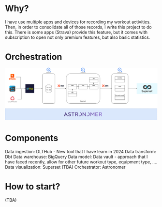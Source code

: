 Why?
====
I have use multiple apps and devices for recording my workout activities. Then, in order to consolidate all of those records, I write this project to do this.
There is some apps (Strava) provide this feature, but it comes with subscription to open not only premium features, but also basic statistics.

Orchestration
====
![Orchestration](./components.drawio.png)

Components
====
Data ingestion: DLTHub - New tool that I have learn in 2024
Data transform: Dbt
Data warehouse: BigQuery
Data model: Data vault - approach that I have faced recently, allow for other future workout type, equipment type, ....
Data visualization: Superset (TBA)
Orchestrator: Astronomer

How to start?
====
(TBA)